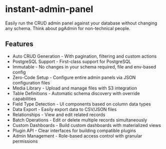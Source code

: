 # instant-admin-panel

Easily run the CRUD admin panel against your database without changing any schema. Think about pgAdmin for non-technical people.

## Features
- Auto CRUD Generation - With pagination, filtering and custom actions 
- PostgreSQL Support - First-class support for PostgreSQL 
- Immutable - No changes in your schema required, file and env-based config
- Zero-Code Setup - Configure entire admin panels via JSON configuration files
- Media Library - Upload and manage files with S3 integration
- Table Definitions - Automatic schema discovery with override capabilities
- Field Type Detection - UI components based on column data types
- Data Export - Easily export data to CSV/JSON files
- Relationships - View and edit related records
- Batch Operations - Edit or delete multiple records simultaneously
- Custom Dashboards - Build custom dashboards with materialized views
- Plugin API - Clear interfaces for building compatible plugins
- Admin Management - Role-based access control with granular permissions
